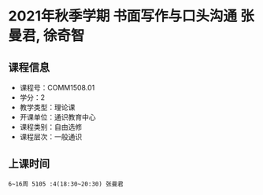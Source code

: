 # 2021年秋季学期 书面写作与口头沟通 张曼君, 徐奇智






## 课程信息

- 课程号：COMM1508.01
- 学分：2
- 教学类型：理论课
- 开课单位：通识教育中心
- 课程类别：自由选修
- 课程层次：一般通识

## 上课时间

```
6~16周 5105 :4(18:30~20:30) 张曼君
```

